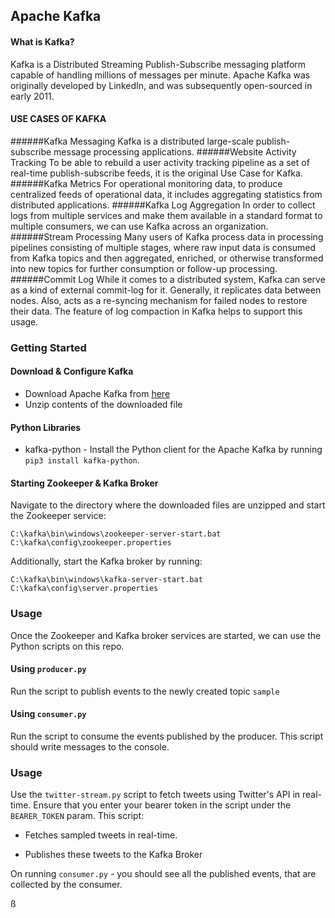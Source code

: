 ## Apache Kafka


#### What is Kafka?
Kafka is a Distributed Streaming Publish-Subscribe messaging platform capable of handling millions of messages per minute.
Apache Kafka was originally developed by LinkedIn, and was subsequently open-sourced in early 2011.


#### USE CASES OF KAFKA
######Kafka Messaging
Kafka is a distributed large-scale publish-subscribe message processing applications.
######Website Activity Tracking
To be able to rebuild a user activity tracking pipeline as a set of real-time publish-subscribe feeds, it is the original Use Case for Kafka.
######Kafka Metrics
For operational monitoring data, to produce centralized feeds of operational data, it includes aggregating statistics from distributed applications.
######Kafka Log Aggregation
In order to collect logs from multiple services and make them available in a standard format to multiple consumers, we can use Kafka across an organization.
######Stream Processing
Many users of Kafka process data in processing pipelines consisting of multiple stages, where raw input data is consumed from Kafka topics and then aggregated, enriched, or otherwise transformed into new topics for further consumption or follow-up processing.
######Commit Log
While it comes to a distributed system, Kafka can serve as a kind of external commit-log for it. Generally, it replicates data between nodes. Also, acts as a re-syncing mechanism for failed nodes to restore their data. The feature of log compaction in Kafka helps to support this usage.

### Getting Started

#### Download & Configure Kafka
- Download Apache Kafka from [here](https://kafka.apache.org/downloads)
- Unzip contents of the downloaded file

#### Python Libraries 

- kafka-python - Install the Python client for the Apache Kafka by running `pip3 install kafka-python`. 


#### Starting Zookeeper & Kafka Broker

Navigate to the directory where the downloaded files are unzipped and start the Zookeeper service:
```
C:\kafka\bin\windows\zookeeper-server-start.bat C:\kafka\config\zookeeper.properties
```
Additionally, start the Kafka broker by running:
```
C:\kafka\bin\windows\kafka-server-start.bat C:\kafka\config\server.properties
```

### Usage

Once the Zookeeper and Kafka broker services are started, we can use the Python scripts on this repo.

#### Using `producer.py`
Run the script to publish events to the newly created topic `sample`

#### Using `consumer.py`
Run the script to consume the events published by the producer. This script should write messages to the console.


### Usage

Use the `twitter-stream.py` script to fetch tweets using Twitter's API in real-time. Ensure that you enter your bearer token in the script under the `BEARER_TOKEN` param. This script:
- Fetches sampled tweets in real-time.
  
- Publishes these tweets to the Kafka Broker

On running `consumer.py` - you should see all the published events, that are collected by the consumer. 

ß